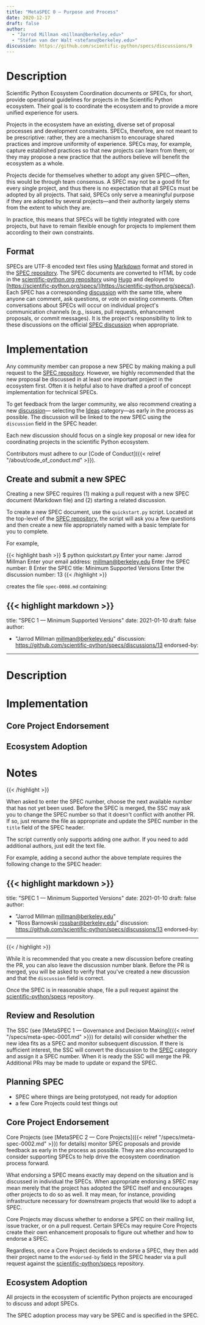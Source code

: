 ```yaml
---
title: "MetaSPEC 0 — Purpose and Process"
date: 2020-12-17
draft: false
author:
  - "Jarrod Millman <millman@berkeley.edu>"
  - "Stéfan van der Walt <stefanv@berkeley.edu>"
discussion: https://github.com/scientific-python/specs/discussions/9
---
```


# Description

Scientific Python Ecosystem Coordination documents or SPECs, for short, provide
operational guidelines for projects in the Scientific Python ecosystem.
Their goal is to coordinate the ecosystem and to provide a more unified
experience for users.

Projects in the ecosystem have an existing, diverse set of proposal processes
and development constraints.
SPECs, therefore, are not meant to be prescriptive: rather, they are a
mechanism to encourage shared practices and improve uniformity of experience.
SPECs may, for example, capture established practices so that new projects can
learn from them; or they may propose a new practice that the authors believe
will benefit the ecosystem as a whole.

Projects decide for themselves whether to adopt any given SPEC—often, this
would be through team consensus.
A SPEC may not be a good fit for every single project, and thus there is no
expectation that all SPECs must be adopted by all projects.
That said, SPECs only serve a meaningful purpose if they are adopted by several
projects—and their authority largely stems from the extent to which they are.

In practice, this means that SPECs will be tightly integrated with core
projects, but have to remain flexible enough for projects to implement them according
to their own constraints.

## Format

SPECs are UTF-8 encoded text files using
[Markdown](https://www.markdownguide.org/) format and stored in the [SPEC
repository](https://github.com/scientific-python/specs).
The SPEC documents are converted to HTML by code in the [scientific-python.org
repository](https://github.com/scientific-python/scientific-python.org/) using
[Hugo](https://gohugo.io/) and deployed to
[https://scientific-python.org/specs/](https://scientific-python.org/specs/).
Each SPEC has a corresponding
[discussion](https://github.com/scientific-python/specs/discussions/categories/specs)
with the same title, where anyone can comment, ask questions, or vote on
existing comments.
Often conversations about SPECs will occur on individual project's communication
channels (e.g., issues, pull requests, enhancement proposals, or commit messages).
It is the project's responsibility to link to these discussions on the official
[SPEC discussion](https://github.com/scientific-python/specs/discussions/categories/specs)
when appropriate.

# Implementation

Any community member can propose a new SPEC by making making a pull request to
the [SPEC repository](https://github.com/scientific-python/specs).
However, we highly recommended that the new proposal be discussed
in at least one important project in the ecosystem first.
Often it is helpful also to have drafted a proof of concept implementation
for technical SPECs.

To get feedback from the larger community, we also recommend creating a new
[discussion](https://github.com/scientific-python/specs/discussions/new)—
selecting the
[Ideas](https://github.com/scientific-python/specs/discussions/categories/ideas)
category—as early in the process as possible.
The discussion will be linked to the new SPEC using the `discussion`
field in the SPEC header.

Each new discussion should focus on a single key proposal or new idea for
coordinating projects in the scientific Python ecosystem.

Contributors must adhere to our [Code of Conduct]({{< relref
"/about/code_of_conduct.md" >}}).

## Create and submit a new SPEC

Creating a new SPEC requires (1) making a pull request with a new SPEC document
(Markdown file) and (2) starting a related discussion.

To create a new SPEC document, use the `quickstart.py` script.
Located at the top-level of the [SPEC
repository](https://github.com/scientific-python/specs),
the script will ask you a few questions and then create a new file
appropriately named with a basic template for you to complete.

For example,

<!-- prettier-ignore-start -->
{{< highlight bash >}}
$ python quickstart.py
Enter your name: Jarrod Millman
Enter your email address: millman@berkeley.edu
Enter the SPEC number: 8
Enter the SPEC title: Minimum Supported Versions
Enter the discussion number: 13
{{< /highlight >}}
<!-- prettier-ignore-end -->

creates the file `spec-0008.md` containing:

<!-- prettier-ignore-start -->
{{< highlight markdown >}}
---
title: "SPEC 1 — Minimum Supported Versions"
date: 2021-01-10
draft: false
author:
  - "Jarrod Millman <millman@berkeley.edu>"
discussion: https://github.com/scientific-python/specs/discussions/13
endorsed-by:
---

# Description

<!--
Briefly and clearly describe the proposal.
Explain the general need and the advantages of this specific proposal.
If relevant, include examples of how the new functionality would be
used, intended use-cases, and pseudo-code illustrating its use.
-->

# Implementation

<!--
Discuss how this would be implemented.
-->

## Core Project Endorsement

<!--
Discuss what it means for a core project to endorse this SPEC.
-->

## Ecosystem Adoption

<!--
Discuss what it means for a project to adopt this SPEC.
-->

# Notes

<!--
Include a bulleted list of annotated links, comments, and other ancillary
information as needed.
-->

{{< /highlight >}}
<!-- prettier-ignore-end -->

When asked to enter the SPEC number, choose the next available number that
has not yet been used.
Before the SPEC is merged, the SSC may ask you to change the SPEC number so that
it doesn't conflict with another PR.
If so, just rename the file as appropriate and update the SPEC number in the
`title` field of the SPEC header.

The script currently only supports adding one author.
If you need to add additional authors, just edit the text file.

For example, adding a second author the above template requires the following
change to the SPEC header:

<!-- prettier-ignore-start -->
{{< highlight markdown >}}
---
title: "SPEC 1 — Minimum Supported Versions"
date: 2021-01-10
draft: false
author:
  - "Jarrod Millman <millman@berkeley.edu>"
  - "Ross Barnowski <rossbar@berkeley.edu>"
discussion: https://github.com/scientific-python/specs/discussions/13
endorsed-by:
---
{{< / highlight >}}
<!-- prettier-ignore-end -->

While it is recommended that you create a new discussion before creating the PR,
you can also leave the discussion number blank.
Before the PR is merged, you will be asked to verify that you've created a
new discussion and that the `discussion` field is correct.

Once the SPEC is in reasonable shape, file a pull request against the
[scientific-python/specs](https://github.com/scientific-python/specs)
repository.

## Review and Resolution

The SSC (see [MetaSPEC 1 — Governance and Decision Making]({{< relref
"/specs/meta-spec-0001.md" >}}) for details) will consider whether the new idea
fits as a SPEC and monitor subsequent discussion.
If there is sufficient interest, the SSC will convert the discussion to the
[SPEC](https://github.com/scientific-python/specs/discussions/categories/specs)
category and assign it a SPEC number.
When it is ready the SSC will merge the PR.
Additional PRs may be made to update or expand the SPEC.

## Planning SPEC

- SPEC where things are being prototyped, not ready for adoption
- a few Core Projects could test things out

## Core Project Endorsement

Core Projects (see [MetaSPEC 2 — Core Projects]({{< relref
"/specs/meta-spec-0002.md" >}}) for details) monitor SPEC proposals and provide
feedback as early in the process as possible.
They are also encouraged to consider supporting SPECs to help drive the ecosystem
coordination process forward.

What endorsing a SPEC means exactly may depend on the situation and is
discussed in individual the SPECs.
When appropriate endorsing a SPEC may mean merely that the project has
adopted the SPEC itself and encourages other projects to do so as well.
It may mean, for instance, providing infrastructure necessary for downstream
projects that would like to adopt a SPEC.

Core Projects may discuss whether to endorse a SPEC on their mailing list,
issue tracker, or on a pull request.
Certain SPECs may require Core Projects create their own enhancement
proposals to figure out whether and how to endorse a SPEC.

Regardless, once a Core Project decideds to endorse a SPEC, they then add their project
name to the `endorsed-by` field in the SPEC header via a pull request against
the [scientific-python/specs](https://github.com/scientific-python/specs)
repository.

## Ecosystem Adoption

All projects in the ecosystem of scientific Python projects are encouraged to
discuss and adopt SPECs.

The SPEC adoption process may vary be SPEC and is specified in the SPEC.
